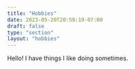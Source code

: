 ```yaml
---
title: "Hobbies"
date: 2023-05-20T20:59:19-07:00
draft: false
type: "section"
layout: "hobbies"
---
```


Hello! I have things I like doing sometimes. 

